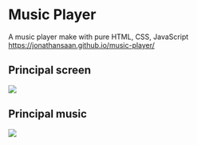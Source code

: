 # Music Player
A music player make with pure HTML, CSS, JavaScript
https://jonathansaan.github.io/music-player/

## Principal screen
![](https://github.com/JonathanSaan/music-player/blob/40838d2b5feeb67b84e22c7ee4556aafd0553859/Screenshot_2022-03-12-10-34-56-1.png)

## Principal music
![](https://github.com/JonathanSaan/music-player/blob/70f0da5de92eda6844dbc641988c2f838ced9778/Screenshot_2022-03-12-16-17-36-1.png)
